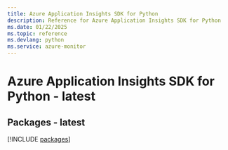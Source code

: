 ```yaml
---
title: Azure Application Insights SDK for Python
description: Reference for Azure Application Insights SDK for Python
ms.date: 01/22/2025
ms.topic: reference
ms.devlang: python
ms.service: azure-monitor
---
```

# Azure Application Insights SDK for Python - latest
## Packages - latest
[!INCLUDE [packages](application-insights-index.md)]